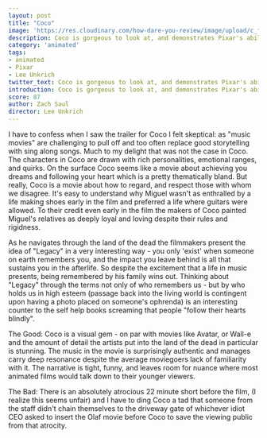 ```yaml
---
layout: post
title: "Coco"
image: 'https://res.cloudinary.com/how-dare-you-review/image/upload/c_fill,h_399,w_760/v1529789201/coco.jpg'
description: Coco is gorgeous to look at, and demonstrates Pixar's ability to immerse you in a foreign universe.      
category: 'animated'
tags:
- animated
- Pixar
- Lee Unkrich
twitter_text: Coco is gorgeous to look at, and demonstrates Pixar's ability to immerse you in a foreign universe.
introduction: Coco is gorgeous to look at, and demonstrates Pixar's ability to immerse you in a foreign universe.
score: 87
author: Zach Saul
director: Lee Unkrich
---
```


I have to confess when I saw the trailer for Coco I felt skeptical: as "music movies" are challenging to pull off and too often replace good storytelling with sing along songs. Much to my delight that was not the case in Coco. The characters in Coco are drawn with rich personalities, emotional ranges, and quirks. On the surface Coco seems like a movie about achieving you dreams and following your heart which is a pretty thematically bland. But really, Coco is a movie about how to regard, and respect those with whom we disagree. It's easy to understand why Miguel wasn't as enthralled by a life making shoes early in the film and preferred a life where guitars were allowed. To their credit even early in the film the makers of Coco painted Miguel's relatives as deeply loyal and loving despite their rules and rigidness.  

As he navigates through the land of the dead the filmmakers present the idea of "Legacy" in a very interesting way - you only 'exist' when someone on earth remembers you, and the impact you leave behind is all that sustains you in the afterlife. So despite the excitement that a life in music presents, being remembered by his family wins out. Thinking about "Legacy" through the terms not only of who remembers us - but by who holds us in high esteem (passage back into the living world is contingent upon having a photo placed on someone's ophrenda) is an interesting counter to the self help books screaming that people "follow their hearts blindly".

The Good:
Coco is a visual gem - on par with movies like Avatar, or Wall-e and the amount of detail the artists put into the land of the dead in particular is stunning. The music in the movie is surprisingly authentic and manages carry deep resonance despite the average moviegoers lack of familiarity with it. The narrative is tight, funny, and leaves room for nuance where most animated films would talk down to their younger viewers.

The Bad:
There is an absolutely atrocious 22 minute short before the film, (I realize this seems unfair) and I have to ding Coco a tad that someone from the staff didn't chain themselves to the driveway gate of whichever idiot CEO asked to insert the Olaf movie before Coco to save the viewing public from that atrocity.         
